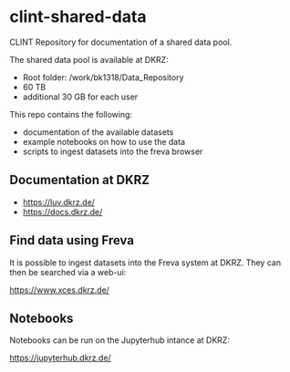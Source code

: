 # clint-shared-data

CLINT Repository for documentation of a shared data pool.

The shared data pool is available at DKRZ:

* Root folder: /work/bk1318/Data_Repository
* 60 TB
* additional 30 GB for each user

This repo contains the following:

* documentation of the available datasets
* example notebooks on how to use the data
* scripts to ingest datasets into the freva browser

## Documentation at DKRZ

* https://luv.dkrz.de/
* https://docs.dkrz.de/

## Find data using Freva

It is possible to ingest datasets into the Freva system at DKRZ. They can then be searched via a web-ui:

https://www.xces.dkrz.de/ 

## Notebooks

Notebooks can be run on the Jupyterhub intance at DKRZ:

https://jupyterhub.dkrz.de/ 
